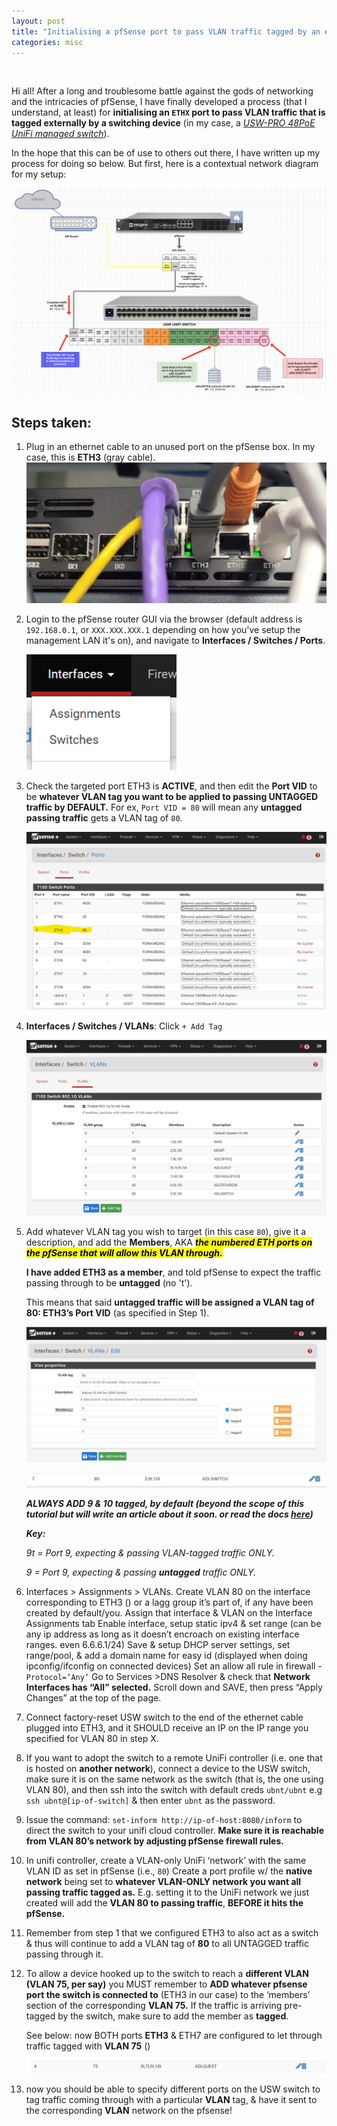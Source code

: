 ```yaml
---
layout: post
title: "Initialising a pfSense port to pass VLAN traffic tagged by an external switch"
categories: misc
---
```


<img src="" width="" height="">

Hi all! After a long and troublesome battle against the gods of networking and the intricacies of pfSense, I have finally developed a process (that I understand, at least) for **initialising an `ETHX` port to pass VLAN traffic that is tagged externally by a switching device** (in my case, a [*USW-PRO 48PoE UniFi managed switch*](https://ubiquitistore.com.au/product/ubiquiti-unifi-48-port-managed-gigabit-layer2-and-layer3-switch-with-auto-sensing-802-3at-poe-and-802-3bt-poe-touch-display-660w-gen2-usw-pro-48-poe-au/)).

In the hope that this can be of use to others out there, I have written up my process for doing so below. But first, here is a contextual network diagram for my setup:

<img src="\assets\images\2023-11-13-pfsense-and-unifi\netdia.png" width="" height="">


## **Steps taken**:


1. Plug in an ethernet cable to an unused port on the pfSense box. In my case, this is **ETH3** (gray cable).
    <img src="\assets\images\2023-11-13-pfsense-and-unifi\eth3.jpg" width="" height="">
2. Login to the pfSense router GUI via the browser (default address is `192.168.0.1`, or `XXX.XXX.XXX.1` depending on how you've setup the management LAN it's on), and navigate to **Interfaces / Switches / Ports**. 

    <img src="\assets\images\2023-11-13-pfsense-and-unifi\image.png" width="50%" height="50%">


3. Check the targeted port ETH3 is **ACTIVE**, and then edit the **Port VID** to be **whatever VLAN tag you want to be applied to passing UNTAGGED traffic by DEFAULT.** For ex, `Port VID = 80` will mean any **untagged passing traffic** gets a VLAN tag of `80`.

    ![Alt text](\assets\images\2023-11-13-pfsense-and-unifi\image0.png)

4. **Interfaces / Switches / VLANs**: Click `+ Add Tag`

    ![Alt text](\assets\images\2023-11-13-pfsense-and-unifi\image-1.png)

5. Add whatever VLAN tag you wish to target (in this case `80`), give it a description, and add the **Members**, AKA <mark style="color:rgb(199, 255, 252)"><span style="color: rgb(0, 0, 0); font-weight: bold; font-style: italic;">the numbered ETH ports on the pfSense that will allow this VLAN through.</span></mark>
    
    **I have added ETH3 as a member**, and told pfSense to expect the traffic passing through to be **untagged** (no 't'). 
    
    This means that said **untagged traffic will be assigned a VLAN tag of 80: ETH3’s Port VID** (as specified in Step 1).

    ![Alt text](\assets\images\2023-11-13-pfsense-and-unifi\image-2.png)

    ![Alt text](\assets\images\2023-11-13-pfsense-and-unifi\image-3.png)
    
    ***ALWAYS ADD 9 & 10 tagged, by default (beyond the scope of this tutorial but will write an article about it soon. or read the docs [here](https://docs.netgate.com/pfsense/en/latest/solutions/xg-7100-1u/switch-overview.html))***
    

    ***Key:*** 
    
    *9t = Port 9, expecting & passing VLAN-tagged traffic ONLY.*
    
    *9 = Port 9, expecting & passing **untagged** traffic ONLY.*
    


6. Interfaces > Assignments > VLANs. Create VLAN 80 on the interface corresponding to ETH3 () or a lagg group it’s part of, if any have been created by default/you. 
Assign that interface & VLAN on the Interface Assignments tab
Enable interface, setup static ipv4 & set range (can be any ip address as long as it doesn’t encroach on existing interface ranges. even 6.6.6.1/24)
Save & setup DHCP server settings, set range/pool, & add a domain name for easy id (displayed when doing ipconfig/ifconfig on connected devices) 
Set an allow all rule in firewall - `Protocol=’Any’`
Go to Services >DNS Resolver & check that **Network Interfaces has “All” selected.** Scroll down and SAVE, then press “Apply Changes” at the top of the page.
7. Connect factory-reset USW switch to the end of the ethernet cable plugged into ETH3, and it SHOULD receive an IP on the IP range you specified for VLAN 80 in step X.
8. If you want to adopt the switch to a remote UniFi controller (i.e. one that is hosted on **another network**), connect a device to the USW switch, make sure it is on the same network as the switch (that is, the one using VLAN 80), and then ssh into the switch with default creds `ubnt/ubnt` 
e.g `ssh ubnt@[ip-of-switch]` & then enter `ubnt` as the password.
9. Issue the command: `set-inform http://ip-of-host:8080/inform` to direct the switch to your unifi cloud controller. **Make sure it is reachable from VLAN 80’s network by adjusting pfSense firewall rules.**
10. In unifi controller, create a VLAN-only UniFi ‘network’ with the same VLAN ID as set in pfSense (i.e., `80`)
Create a port profile w/ the **native network** being set to **whatever VLAN-ONLY network you want all passing traffic tagged as.** 
E.g. setting it to the UniFi network we just created will add the **VLAN 80 to passing traffic**, **BEFORE it hits the pfSense.**
11. Remember from step 1 that we configured ETH3 to also act as a switch & thus will continue to add a VLAN tag of **80** to all UNTAGGED traffic passing through it.
12. To allow a device hooked up to the switch to reach a **different VLAN (VLAN 75, per say)** you MUST remember to **ADD whatever pfsense port the switch is connected to** (ETH3 in our case) to the ‘members’ section of the corresponding **VLAN 75.** If the traffic is arriving pre-tagged by the switch, make sure to add the member as **tagged**.
    
    See below: now BOTH ports **ETH3** & ETH7 are configured to let through traffic tagged with **VLAN 75** ()
    
    ![Alt text](\assets\images\2023-11-13-pfsense-and-unifi\image-4.png)    

13. now you should be able to specify different ports on the USW switch to tag traffic coming through with a particular **VLAN** tag, & have it sent to the corresponding **VLAN** network on the pfsense!